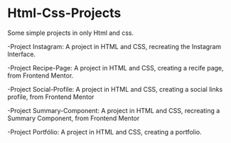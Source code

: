 # Html-Css-Projects
Some simple projects in only Html and css.

-Project Instagram: A project in HTML and CSS, recreating the Instagram Interface.

-Project Recipe-Page: A project in HTML and CSS, creating a recife page, from Frontend Mentor.

-Project Social-Profile: A project in HTML and CSS, creating a social links profile, from Frontend Mentor

-Project Summary-Component: A project in HTML and CSS, recreating a Summary Component, from Frontend Mentor

-Project Portfólio: A project in HTML and CSS, creating a portfolio.
